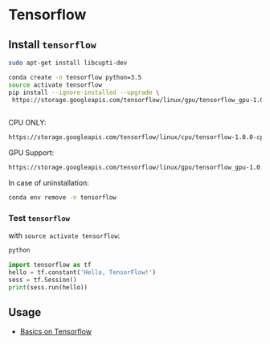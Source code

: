 # Tensorflow


## Install `tensorflow`
```sh
sudo apt-get install libcupti-dev

conda create -n tensorflow python=3.5
source activate tensorflow
pip install --ignore-installed --upgrade \
 https://storage.googleapis.com/tensorflow/linux/gpu/tensorflow_gpu-1.0.0-cp35-cp35m-linux_x86_64.whl
 
```
CPU ONLY:
```sh
https://storage.googleapis.com/tensorflow/linux/cpu/tensorflow-1.0.0-cp35-cp35m-linux_x86_64.whl
```
GPU Support:
```sh
https://storage.googleapis.com/tensorflow/linux/gpu/tensorflow_gpu-1.0.0-cp35-cp35m-linux_x86_64.whl

```
In case of uninstallation:
```sh
conda env remove -n tensorflow
```

### Test `tensorflow`

with `source activate tensorflow`:
```sh
python
```
```py
import tensorflow as tf
hello = tf.constant('Hello, TensorFlow!')
sess = tf.Session()
print(sess.run(hello))

```

## Usage
* [Basics on Tensorflow](https://github.com/dawkiny/Tensorflow/blob/master/scripts/basic.md)
